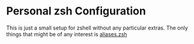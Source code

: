 # Personal zsh Configuration

This is just a small setup for zshell without any particular extras. The only things that might be
of any interest is [aliases.zsh](./aliases.zsh)
